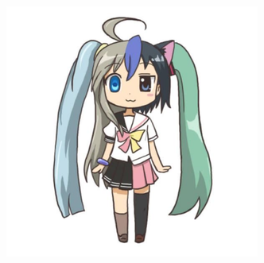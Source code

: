 ![image alt](https://github.com/XANN6IX/xann6ix/blob/737c3fead5466e700bb8a80e5980902f110d1838/C21BE71B-1BEF-4BDC-8E4C-5C6320C507FE.jpeg)

